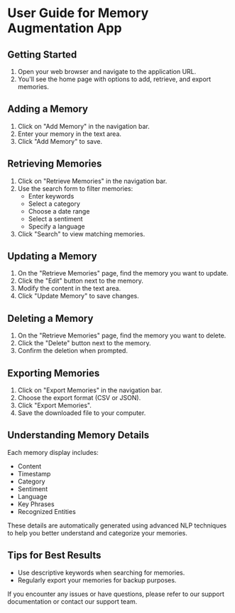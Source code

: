 # User Guide for Memory Augmentation App

## Getting Started

1. Open your web browser and navigate to the application URL.
2. You'll see the home page with options to add, retrieve, and export memories.

## Adding a Memory

1. Click on "Add Memory" in the navigation bar.
2. Enter your memory in the text area.
3. Click "Add Memory" to save.

## Retrieving Memories

1. Click on "Retrieve Memories" in the navigation bar.
2. Use the search form to filter memories:
   - Enter keywords
   - Select a category
   - Choose a date range
   - Select a sentiment
   - Specify a language
3. Click "Search" to view matching memories.

## Updating a Memory

1. On the "Retrieve Memories" page, find the memory you want to update.
2. Click the "Edit" button next to the memory.
3. Modify the content in the text area.
4. Click "Update Memory" to save changes.

## Deleting a Memory

1. On the "Retrieve Memories" page, find the memory you want to delete.
2. Click the "Delete" button next to the memory.
3. Confirm the deletion when prompted.

## Exporting Memories

1. Click on "Export Memories" in the navigation bar.
2. Choose the export format (CSV or JSON).
3. Click "Export Memories".
4. Save the downloaded file to your computer.

## Understanding Memory Details

Each memory display includes:
- Content
- Timestamp
- Category
- Sentiment
- Language
- Key Phrases
- Recognized Entities

These details are automatically generated using advanced NLP techniques to help you better understand and categorize your memories.

## Tips for Best Results

- Use descriptive keywords when searching for memories.
- Regularly export your memories for backup purposes.

If you encounter any issues or have questions, please refer to our support documentation or contact our support team.
